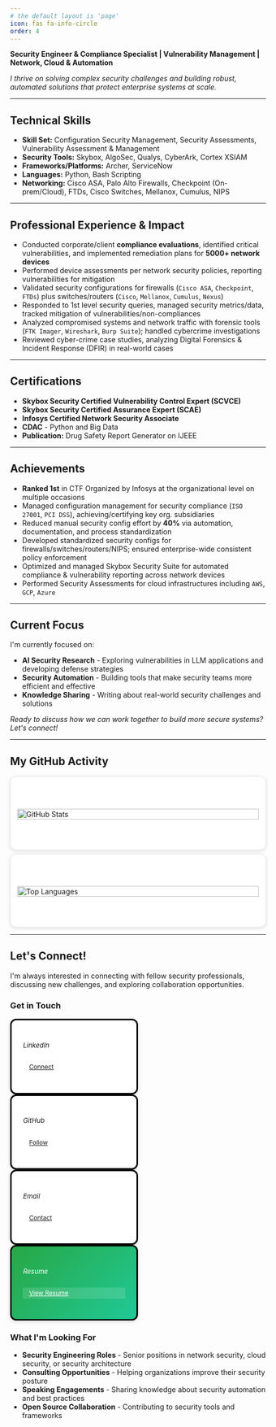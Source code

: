 ```yaml
---
# the default layout is 'page'
icon: fas fa-info-circle
order: 4
---
```


**Security Engineer & Compliance Specialist | Vulnerability Management | Network, Cloud & Automation**

*I thrive on solving complex security challenges and building robust, automated solutions that protect enterprise systems at scale.*

---

## Technical Skills

- **Skill Set:** Configuration Security Management, Security Assessments, Vulnerability Assessment & Management
- **Security Tools:** Skybox, AlgoSec, Qualys, CyberArk, Cortex XSIAM
- **Frameworks/Platforms:** Archer, ServiceNow
- **Languages:** Python, Bash Scripting
- **Networking:** Cisco ASA, Palo Alto Firewalls, Checkpoint (On-prem/Cloud), FTDs, Cisco Switches, Mellanox, Cumulus, NIPS

---

## Professional Experience & Impact

- Conducted corporate/client **compliance evaluations**, identified critical vulnerabilities, and implemented remediation plans for **5000+ network devices**
- Performed device assessments per network security policies, reporting vulnerabilities for mitigation
- Validated security configurations for firewalls (`Cisco ASA`, `Checkpoint`, `FTDs`) plus switches/routers (`Cisco`, `Mellanox`, `Cumulus`, `Nexus`)
- Responded to 1st level security queries, managed security metrics/data, tracked mitigation of vulnerabilities/non-compliances
- Analyzed compromised systems and network traffic with forensic tools (`FTK Imager`, `Wireshark`, `Burp Suite`); handled cybercrime investigations
- Reviewed cyber-crime case studies, analyzing Digital Forensics & Incident Response (DFIR) in real-world cases

---

## Certifications

- **Skybox Security Certified Vulnerability Control Expert (SCVCE)**
- **Skybox Security Certified Assurance Expert (SCAE)**
- **Infosys Certified Network Security Associate**
- **CDAC** - Python and Big Data
- **Publication:** Drug Safety Report Generator on IJEEE

---

## Achievements

- **Ranked 1st** in CTF Organized by Infosys at the organizational level on multiple occasions
- Managed configuration management for security compliance (`ISO 27001`, `PCI DSS`), achieving/certifying key org. subsidiaries
- Reduced manual security config effort by **40%** via automation, documentation, and process standardization
- Developed standardized security configs for firewalls/switches/routers/NIPS; ensured enterprise-wide consistent policy enforcement
- Optimized and managed Skybox Security Suite for automated compliance & vulnerability reporting across network devices
- Performed Security Assessments for cloud infrastructures including `AWS`, `GCP`, `Azure`

---

## Current Focus

I'm currently focused on:
- **AI Security Research** - Exploring vulnerabilities in LLM applications and developing defense strategies
- **Security Automation** - Building tools that make security teams more efficient and effective
- **Knowledge Sharing** - Writing about real-world security challenges and solutions

*Ready to discuss how we can work together to build more secure systems? Let's connect!*

---

## My GitHub Activity

<div class="row g-3 mb-4">
  <div class="col-md-6">
    <div class="card shadow-sm rounded p-3 github-card">
      <picture>
        <source media="(prefers-color-scheme: dark)" srcset="https://github-readme-stats.vercel.app/api?username=sudhir45&show_icons=true&theme=radical&hide_border=true&count_private=true" />
        <source media="(prefers-color-scheme: light)" srcset="https://github-readme-stats.vercel.app/api?username=sudhir45&show_icons=true&theme=default&hide_border=true&count_private=true" />
        <img src="https://github-readme-stats.vercel.app/api?username=sudhir45&show_icons=true&theme=default&hide_border=true&count_private=true" class="img-fluid rounded" alt="GitHub Stats" style="width:100%;" />
</picture>
    </div>
  </div>
  <div class="col-md-6">
    <div class="card shadow-sm rounded p-3 github-card">
      <picture>
        <source media="(prefers-color-scheme: dark)" srcset="https://github-readme-stats.vercel.app/api/top-langs/?username=sudhir45&layout=compact&theme=radical&hide_border=true" />
        <source media="(prefers-color-scheme: light)" srcset="https://github-readme-stats.vercel.app/api/top-langs/?username=sudhir45&layout=compact&theme=default&hide_border=true" />
        <img src="https://github-readme-stats.vercel.app/api/top-langs/?username=sudhir45&layout=compact&theme=default&hide_border=true" class="img-fluid rounded" alt="Top Languages" style="width:100%;" />
</picture>
    </div>
  </div>
</div>

---

## Let's Connect!

I'm always interested in connecting with fellow security professionals, discussing new challenges, and exploring collaboration opportunities.

### Get in Touch

<div class="row justify-content-center align-items-stretch gy-3 gx-3 get-in-touch-row">
  <div class="col-lg-3 col-md-6 col-12 mb-3 d-flex">
    <div class="card h-100 w-100 border-0 shadow-sm contact-card">
      <div class="card-body text-center d-flex flex-column justify-content-between p-2" style="font-size:0.93em">
        <div>
          <i class="fab fa-linkedin" style="font-size:0.95rem !important;margin-bottom:.45rem;"></i>
          <h6 class="card-title" style="font-size:1em">LinkedIn</h6>
        </div>
        <a href="https://www.linkedin.com/in/dsudhir/" class="btn btn-outline-primary btn-sm mt-1" style="padding:0.27em 1em;font-size:0.93em;" target="_blank">
          <i class="fab fa-linkedin me-1"></i>Connect
        </a>
      </div>
    </div>
  </div>
  <div class="col-lg-3 col-md-6 col-12 mb-3 d-flex">
    <div class="card h-100 w-100 border-0 shadow-sm contact-card">
      <div class="card-body text-center d-flex flex-column justify-content-between p-2" style="font-size:0.93em">
        <div>
          <i class="fab fa-github" style="font-size:0.95rem !important;margin-bottom:.45rem;"></i>
          <h6 class="card-title" style="font-size:1em">GitHub</h6>
        </div>
        <a href="https://github.com/sudhir45" class="btn btn-outline-dark btn-sm mt-1" style="padding:0.27em 1em;font-size:0.93em;" target="_blank">
          <i class="fab fa-github me-1"></i>Follow
        </a>
      </div>
    </div>
  </div>
  <div class="col-lg-3 col-md-6 col-12 mb-3 d-flex">
    <div class="card h-100 w-100 border-0 shadow-sm contact-card">
      <div class="card-body text-center d-flex flex-column justify-content-between p-2" style="font-size:0.93em">
        <div>
          <i class="fas fa-envelope" style="font-size:0.95rem !important;margin-bottom:.45rem;"></i>
          <h6 class="card-title" style="font-size:1em">Email</h6>
        </div>
        <a href="mailto:sudhirdubey558@gmail.com" class="btn btn-outline-danger btn-sm mt-1" style="padding:0.27em 1em;font-size:0.93em;">
          <i class="fas fa-envelope me-1"></i>Contact
        </a>
      </div>
    </div>
  </div>
  <div class="col-lg-3 col-md-6 col-12 mb-3 d-flex">
    <div class="card h-100 w-100 border-0 shadow-sm contact-card bg-gradient">
      <div class="card-body text-center d-flex flex-column justify-content-between p-2" style="font-size:0.93em">
        <div>
          <i class="fas fa-file-pdf" style="font-size:0.95rem !important;margin-bottom:.45rem;"></i>
          <h6 class="card-title" style="font-size:1em">Resume</h6>
        </div>
        <a href="https://sudhir45.github.io/Resume_Web/" class="btn btn-success btn-sm mt-1" style="padding:0.27em 1em;font-size:0.93em;" target="_blank">
          <i class="fas fa-download me-1"></i>View Resume
        </a>
      </div>
    </div>
  </div>
</div>

### What I'm Looking For
* **Security Engineering Roles** - Senior positions in network security, cloud security, or security architecture
* **Consulting Opportunities** - Helping organizations improve their security posture
* **Speaking Engagements** - Sharing knowledge about security automation and best practices
* **Open Source Collaboration** - Contributing to security tools and frameworks

<style>
/* About Page Custom Styles */
.github-stats img {
  max-width: 100%;
  height: auto;
  border-radius: 8px;
  box-shadow: 0 2px 8px rgba(0,0,0,0.1);
  transition: transform 0.2s ease-in-out;
}

.github-stats img:hover {
  transform: translateY(-2px);
  box-shadow: 0 4px 12px rgba(0,0,0,0.15);
}

[data-theme="dark"] .github-stats img {
  filter: brightness(0.9) contrast(1.1);
}

/* Make both github stat and contact cards look visually similar */
.card.github-card, .contact-card {
  background: #fff;
  border-radius: 0.75rem;
  box-shadow: 0 2px 8px rgba(0,0,0,0.12);
  border: 1px solid #e9ecef;
  padding: 0.8rem 0.8rem 0.6rem 0.8rem;
  margin-bottom: 8px;
  min-height: 120px;
  transition: box-shadow 0.22s cubic-bezier(.21, .97, .6, .99), background 0.26s;
}

.card.github-card img,
.card.github-card picture { 
  width: 100%; 
}

.card.github-card {
  display: flex;
  align-items: center;
  justify-content: center;
}

.card.github-card:hover,
.contact-card:hover { 
  box-shadow: 0 6px 24px rgba(15,23,42,.13) !important; 
}

/* Dark theme card backgrounds */
[data-theme="dark"] .card.github-card,
[data-theme="dark"] .contact-card { 
  background: #23272b; 
  border-color: #23272b; 
}

[data-theme="dark"] .card.github-card img { 
  filter: brightness(.89) contrast(1.12); 
}

/* bg-gradient resume special for both themes */
.bg-gradient {
  background: linear-gradient(135deg, #28a745 0%, #20c997 100%) !important;
  color: #fff !important;
  border: none !important;
}

[data-theme="dark"] .bg-gradient {
  background: linear-gradient(135deg, #137c32 0%, #088c73 100%) !important;
  color: #fff !important;
}

.bg-gradient .btn,
.bg-gradient .btn:visited,
.bg-gradient .btn-success {
  background: rgba(255,255,255,0.13) !important; 
  color: #fff !important; 
  border-color: rgba(255,255,255,0.3) !important;
}

.bg-gradient .btn:hover {
  background: rgba(255,255,255,0.24) !important;
}

/* Contact icon sizing and alignment still applies */
.contact-card i { 
  font-size: 0.9rem !important; 
}

.contact-card { 
  margin: auto; 
  border: 3px solid #000 !important; 
}

.contact-card .card-title {
  font-size: 0.9rem;
  margin-bottom: 0.5rem;
}

.contact-card .btn {
  font-size: 0.75rem;
  padding: 0.25rem 0.6rem;
}

.card-body { 
  min-height: 80px; 
  padding: 0.6rem !important;
}

.card-body.flex-column { 
  display: flex; 
  flex-direction: column; 
  justify-content: space-between; 
}

@media (max-width: 992px) { 
  .col-lg-3 { 
    flex: 0 0 50%; 
    max-width: 50%; 
  } 
}

@media (max-width: 768px) { 
  .col-md-6, .col-lg-3 { 
    flex: 0 0 100%; 
    max-width: 100%; 
  } 
  .card-body {
    min-height: 60px;
    padding: 0.5rem !important;
  }
  .contact-card .btn {
    font-size: 0.7rem;
    padding: 0.2rem 0.5rem;
  }
  .contact-card .card-title {
    font-size: 0.85rem;
  }
}
</style>

